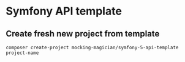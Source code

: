 # Symfony API template

## Create fresh new project from template

```shell
composer create-project mocking-magician/symfony-5-api-template project-name
```

